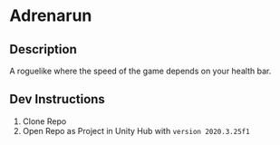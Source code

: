 # Adrenarun

## Description
A roguelike where the speed of the game depends on your health bar. 

## Dev Instructions
1. Clone Repo
2. Open Repo as Project in Unity Hub with `version 2020.3.25f1`